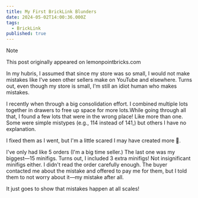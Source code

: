```yaml
---
title: My First BrickLink Blunders
date: 2024-05-02T14:00:36.000Z
tags:
  - BrickLink
published: true
---
```


> [!NOTE]
> This post originally appeared on lemonpointbricks.com

In my hubris, I assumed that since my store was so small, I would not make mistakes like I've seen other sellers make on YouTube and elsewhere. Turns out, even though my store is small, I'm still an idiot human who makes mistakes.

I recently when through a big consolidation effort. I combined multiple lots together in drawers to free up space for more lots.While going through all that, I found a few lots that were in the wrong place! Like more than one. Some were simple mistypes (e.g., 114 instead of 141,) but others I have no explanation.

I fixed them as I went, but I'm a little scared I may have created more 😬.

I've only had like 5 orders (I'm a big time seller.) The last one was my biggest—15 minifigs. Turns out, I included 3 extra minifigs! Not insignificant minifigs either. I didn't read the order carefully enough. The buyer contacted me about the mistake and offered to pay me for them, but I told them to not worry about it—my mistake after all.

It just goes to show that mistakes happen at all scales!
